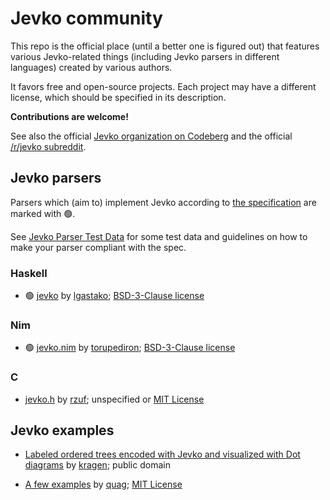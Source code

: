# Jevko community

This repo is the official place (until a better one is figured out) that features various Jevko-related things (including Jevko parsers in different languages) created by various authors.

It favors free and open-source projects. Each project may have a different license, which should be specified in its description.

**Contributions are welcome!**

See also the official [Jevko organization on Codeberg](https://codeberg.org/jevko-org) and the official [/r/jevko subreddit](https://www.reddit.com/r/jevko/).

## Jevko parsers

Parsers which (aim to) implement Jevko according to [the specification](https://jevko.org/spec.html) are marked with :green_circle:.

See [Jevko Parser Test Data](https://codeberg.org/jevko-org/jevko-parser-test-data) for some test data and guidelines on how to make your parser compliant with the spec.

### Haskell

* :green_circle: [jevko](https://github.com/lgastako/jevko) by [lgastako](https://github.com/lgastako); [BSD-3-Clause license](https://github.com/lgastako/jevko/blob/main/LICENSE)

### Nim

* :green_circle: [jevko.nim](https://codeberg.org/torupediron/jevko.nim) by [torupediron](https://codeberg.org/torupediron); [BSD-3-Clause license](https://codeberg.org/torupediron/jevko.nim/src/branch/master/LICENSE)

### C

* [jevko.h](https://gist.github.com/rzuf79/65f05087a611f11ebf2a3b91ea42609a) by [rzuf](https://gist.github.com/rzuf79); unspecified or [MIT License](https://choosealicense.com/licenses/mit/)

## Jevko examples

* [Labeled ordered trees encoded with Jevko and visualized with Dot diagrams](https://github.com/jevko/examples/blob/master/kragen/README.md) by [kragen](http://canonical.org/~kragen/); public domain

* [A few examples](https://github.com/jevko/examples/blob/master/quag/README.md) by [quag](https://github.com/quag); [MIT License](https://choosealicense.com/licenses/mit/)
